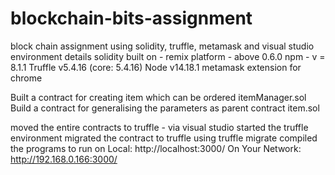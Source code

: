 # blockchain-bits-assignment
block chain assignment using solidity, truffle, metamask and visual studio 
environment details
solidity built on - remix platform - above 0.6.0
npm - v = 8.1.1
Truffle v5.4.16 (core: 5.4.16)
Node v14.18.1
metamask extension for chrome

Built a contract for creating item which can be ordered
itemManager.sol
Build a contract for generalising the parameters as parent contract
item.sol

moved the entire contracts to truffle - via visual studio
started the truffle environment
migrated the contract to truffle using truffle migrate
compiled the programs to run on 
 Local:            http://localhost:3000/
  On Your Network:  http://192.168.0.166:3000/
